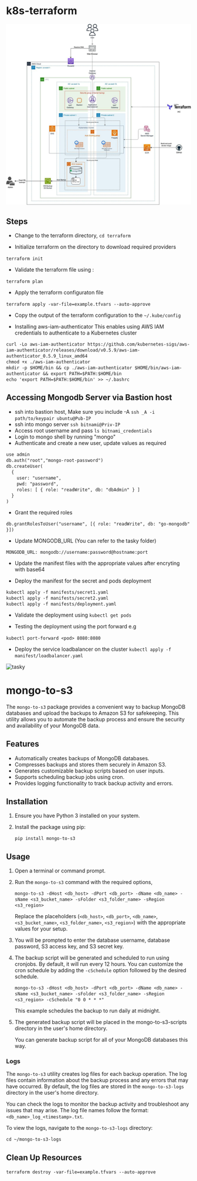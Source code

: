 # k8s-terraform

![Terraform-K8s-Mongo](Terraform-K8s-Mongo.png)
## Steps
* Change to the terraform directory, `cd terraform`

* Initialize terraform on the directory to download required providers

`terraform init`

* Validate the terraform file using :

` terraform plan `

* Apply the terraform configuraton file 

`terraform apply -var-file=example.tfvars --auto-approve`

* Copy the output of the terraform configuration to the  `~/.kube/config`

* Installing aws-iam-authenticator
This enables using AWS IAM credentials to authenticate to a Kubernetes cluster 

```
curl -Lo aws-iam-authenticator https://github.com/kubernetes-sigs/aws-iam-authenticator/releases/download/v0.5.9/aws-iam-authenticator_0.5.9_linux_amd64
chmod +x ./aws-iam-authenticator
mkdir -p $HOME/bin && cp ./aws-iam-authenticator $HOME/bin/aws-iam-authenticator && export PATH=$PATH:$HOME/bin
echo 'export PATH=$PATH:$HOME/bin' >> ~/.bashrc
```
## Accessing Mongodb Server via Bastion host
* ssh into bastion host, Make sure you include -A
```ssh _A -i path/to/keypair ubuntu@Pub-IP```
* ssh into mongo server
```ssh bitnami@Priv-IP```
* Access root username and pass
```ls bitnami_credentials```
* Login to mongo shell by running "mongo"
* Authenticate and create a new user, update values as required
```
use admin
db.auth("root","mongo-root-password")
db.createUser(
  {
    user: "username",
    pwd: "password",
    roles: [ { role: "readWrite", db: "dbAdmin" } ]
  }
)
```
* Grant the required roles
```
db.grantRolesToUser("username", [{ role: "readWrite", db: "go-mongodb" }])
```
* Update MONGODB_URL (You can refer to the tasky folder)
```
MONGODB_URL: mongodb://username:password@hostname:port
```
* Update the manifest files with the appropriate values after encryting with base64

* Deploy the manifest for the secret and pods deployment 

```
kubectl apply -f manifests/secret1.yaml
kubectl apply -f manifests/secret2.yaml
kubectl apply -f manifests/deployment.yaml
```

* Validate the deployment using `kubectl get pods`

* Testing the deployment using the port forward e.g

`kubectl port-forward <pod> 8080:8080`

* Deploy the service loadbalancer on the cluster `kubectl apply -f manifest/loadbalancer.yaml`

![tasky](tasky.png)

# mongo-to-s3

The `mongo-to-s3` package provides a convenient way to backup MongoDB databases and upload the backups to Amazon S3 for safekeeping. This utility allows you to automate the backup process and ensure the security and availability of your MongoDB data.

## Features

-   Automatically creates backups of MongoDB databases.
-   Compresses backups and stores them securely in Amazon S3.
-   Generates customizable backup scripts based on user inputs.
-   Supports scheduling backup jobs using cron.
-   Provides logging functionality to track backup activity and errors.

## Installation

1. Ensure you have Python 3 installed on your system.

2. Install the package using pip:

    ```shell
    pip install mongo-to-s3
    ```

## Usage

1. Open a terminal or command prompt.

2. Run the `mongo-to-s3` command with the required options,

    ```shell
    mongo-to-s3 -dHost <db_host> -dPort <db_port> -dName <db_name> -sName <s3_bucket_name> -sFolder <s3_folder_name> -sRegion <s3_region>
    ```

    Replace the placeholders (`<db_host>`, `<db_port>`, `<db_name>`, `<s3_bucket_name>`, `<s3_folder_name>`, `<s3_region>`) with the appropriate values for your setup.

3. You will be prompted to enter the database username, database password, S3 access key, and S3 secret key.

4. The backup script will be generated and scheduled to run using cronjobs. By default, it will run every 12 hours. You can customize the cron schedule by adding the `-cSchedule` option followed by the desired schedule.

    ```shell
    mongo-to-s3 -dHost <db_host> -dPort <db_port> -dName <db_name> -sName <s3_bucket_name> -sFolder <s3_folder_name> -sRegion <s3_region> -cSchedule "0 0 * * *"
    ```

    This example schedules the backup to run daily at midnight.

5. The generated backup script will be placed in the mongo-to-s3-scripts directory in the user's home directory.

    You can generate backup script for all of your MongoDB databases this way.

### Logs

The `mongo-to-s3` utility creates log files for each backup operation. The log files contain information about the backup process and any errors that may have occurred. By default, the log files are stored in the `mongo-to-s3-logs` directory in the user's home directory.

You can check the logs to monitor the backup activity and troubleshoot any issues that may arise. The log file names follow the format: `<db_name>_log_<timestamp>.txt`.

To view the logs, navigate to the `mongo-to-s3-logs` directory:

```shell
cd ~/mongo-to-s3-logs
```

## Clean Up Resources

`terraform destroy -var-file=example.tfvars --auto-approve`













